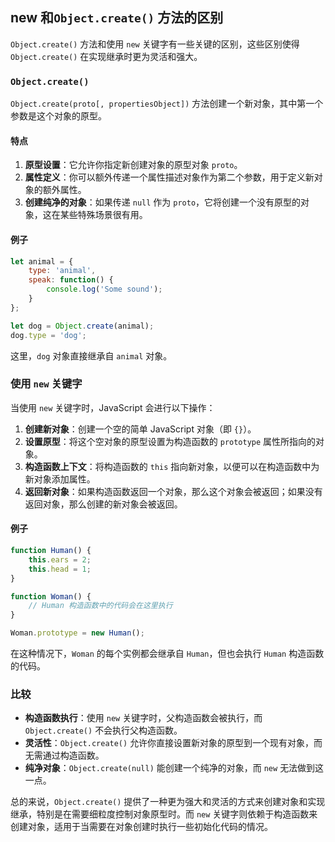 ## new 和`Object.create()` 方法的区别

`Object.create()` 方法和使用 `new` 关键字有一些关键的区别，这些区别使得 `Object.create()` 在实现继承时更为灵活和强大。

### `Object.create()`

`Object.create(proto[, propertiesObject])` 方法创建一个新对象，其中第一个参数是这个对象的原型。

#### 特点

1. **原型设置**：它允许你指定新创建对象的原型对象 `proto`。
2. **属性定义**：你可以额外传递一个属性描述对象作为第二个参数，用于定义新对象的额外属性。
3. **创建纯净的对象**：如果传递 `null` 作为 `proto`，它将创建一个没有原型的对象，这在某些特殊场景很有用。

#### 例子

```javascript
let animal = {
    type: 'animal',
    speak: function() {
        console.log('Some sound');
    }
};

let dog = Object.create(animal);
dog.type = 'dog';
```

这里，`dog` 对象直接继承自 `animal` 对象。

### 使用 `new` 关键字

当使用 `new` 关键字时，JavaScript 会进行以下操作：

1. **创建新对象**：创建一个空的简单 JavaScript 对象（即 `{}`）。
2. **设置原型**：将这个空对象的原型设置为构造函数的 `prototype` 属性所指向的对象。
3. **构造函数上下文**：将构造函数的 `this` 指向新对象，以便可以在构造函数中为新对象添加属性。
4. **返回新对象**：如果构造函数返回一个对象，那么这个对象会被返回；如果没有返回对象，那么创建的新对象会被返回。

#### 例子

```javascript
function Human() {
    this.ears = 2;
    this.head = 1;
}

function Woman() {
    // Human 构造函数中的代码会在这里执行
}

Woman.prototype = new Human();
```

在这种情况下，`Woman` 的每个实例都会继承自 `Human`，但也会执行 `Human` 构造函数的代码。

### 比较

- **构造函数执行**：使用 `new` 关键字时，父构造函数会被执行，而 `Object.create()` 不会执行父构造函数。
- **灵活性**：`Object.create()` 允许你直接设置新对象的原型到一个现有对象，而无需通过构造函数。
- **纯净对象**：`Object.create(null)` 能创建一个纯净的对象，而 `new` 无法做到这一点。

总的来说，`Object.create()` 提供了一种更为强大和灵活的方式来创建对象和实现继承，特别是在需要细粒度控制对象原型时。而 `new` 关键字则依赖于构造函数来创建对象，适用于当需要在对象创建时执行一些初始化代码的情况。
